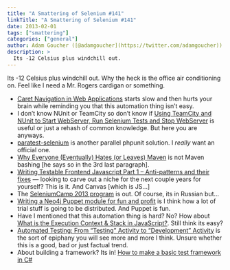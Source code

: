 ```yaml
---
title: "A Smattering of Selenium #141"
linkTitle: "A Smattering of Selenium #141"
date: 2013-02-01
tags: ["smattering"]
categories: ["general"]
author: Adam Goucher ([@adamgoucher](https://twitter.com/adamgoucher))
description: >
  Its -12 Celsius plus windchill out.
---
```



Its -12 Celsius plus windchill out. Why the heck is the office air conditioning on. Feel like I need a Mr. Rogers cardigan or something.

*   [Caret Navigation in Web Applications](http://bolinfest.com/javascript/caret-navigation.html) starts slow and then hurts your brain while reminding you that this automation thing isn’t easy.
*   I don’t know NUnit or TeamCity so don’t know if [Using TeamCity and NUnit to Start WebServer, Run Selenium Tests and Stop WebServer](http://blog.diniscruz.com/2013/01/using-teamcity-and-nnit-to-start.html) is useful or just a rehash of common knowledge. But here you are anyways.
*   [paratest-selenium](https://github.com/brianium/paratest-selenium) is another parallel phpunit solution. I _really_ want an official one.
*   [Why Everyone (Eventually) Hates (or Leaves) Maven](http://nealford.com/memeagora/2013/01/22/why_everyone_eventually_hates_maven.html) is not Maven bashing \[he says so in the 3rd last paragraph\].
*   [Writing Testable Frontend Javascript Part 1 – Anti-patterns and their fixes](https://shanetomlinson.com/2013/testing-javascript-frontend-part-1-anti-patterns-and-fixes/) — looking to carve out a niche for the next couple years for yourself? This is it. And Canvas \[which is JS…\]
*   The [SeleniumCamp 2013 program](http://seleniumcamp.com/2013/01/24/program-2013-is-ready/) is out. Of course, its in Russian but…
*   [Writing a Neo4j Puppet module for fun and profit](http://www.build-doctor.com/2013/01/21/neo4j-puppet/) is I think how a lot of trial stuff is going to be distributed. And Puppet is fun.
*   Have I mentioned that this automation thing is hard? No? How about [What is the Execution Context & Stack in JavaScript?](http://davidshariff.com/blog/what-is-the-execution-context-in-javascript/). Still think its easy?
*   [Automated Testing: From “Testing” Activity to “Development” Activity](http://simplythetest.tumblr.com/post/41104418417/automated-testing-from-testing-activity-to) is the sort of epiphany you will see more and more I think. Unsure whether this is a good, bad or just factual trend.
*   About building a framework? Its in! [How to make a basic test framework in C#](http://www.maddoxlabs.com/blog/2013/01/25/how-to-make-a-basic-test-framework-in-c/)
